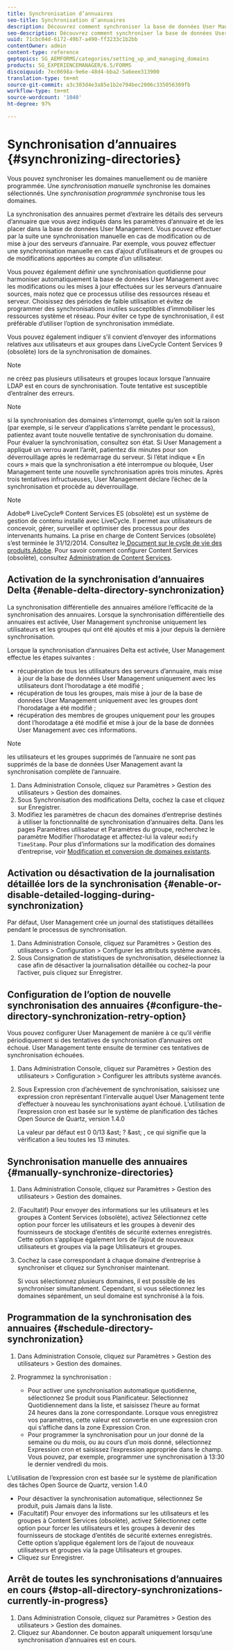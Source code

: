 ```yaml
---
title: Synchronisation d’annuaires
seo-title: Synchronisation d’annuaires
description: Découvrez comment synchroniser la base de données User Management avec des modifications apportées aux serveurs d’annuaire sources à l’aide de la synchronisation manuelle ou planifiée.
seo-description: Découvrez comment synchroniser la base de données User Management avec des modifications apportées aux serveurs d’annuaire sources à l’aide de la synchronisation manuelle ou planifiée.
uuid: 71cbc04d-6172-49b7-a490-ff3233c1b2bb
contentOwner: admin
content-type: reference
geptopics: SG_AEMFORMS/categories/setting_up_and_managing_domains
products: SG_EXPERIENCEMANAGER/6.5/FORMS
discoiquuid: 7ec0698a-9e6e-48d4-bba2-5a6eee313900
translation-type: tm+mt
source-git-commit: a3c303d4e3a85e1b2e794bec2006c335056309fb
workflow-type: tm+mt
source-wordcount: '1040'
ht-degree: 97%

---
```



# Synchronisation d’annuaires {#synchronizing-directories}

Vous pouvez synchroniser les domaines manuellement ou de manière programmée. Une *synchronisation manuelle* synchronise les domaines sélectionnés. Une *synchronisation programmée* synchronise tous les domaines.

La synchronisation des annuaires permet d’extraire les détails des serveurs d’annuaire que vous avez indiqués dans les paramètres d’annuaire et de les placer dans la base de données User Management. Vous pouvez effectuer par la suite une synchronisation manuelle en cas de modification ou de mise à jour des serveurs d’annuaire. Par exemple, vous pouvez effectuer une synchronisation manuelle en cas d’ajout d’utilisateurs et de groupes ou de modifications apportées au compte d’un utilisateur.

Vous pouvez également définir une synchronisation quotidienne pour harmoniser automatiquement la base de données User Management avec les modifications ou les mises à jour effectuées sur les serveurs d’annuaire sources, mais notez que ce processus utilise des ressources réseau et serveur. Choisissez des périodes de faible utilisation et évitez de programmer des synchronisations inutiles susceptibles d’immobiliser les ressources système et réseau. Pour éviter ce type de synchronisation, il est préférable d’utiliser l’option de synchronisation immédiate.

Vous pouvez également indiquer s’il convient d’envoyer des informations relatives aux utilisateurs et aux groupes dans LiveCycle Content Services 9 (obsolète) lors de la synchronisation de domaines.

>[!NOTE]
>
>ne créez pas plusieurs utilisateurs et groupes locaux lorsque l’annuaire LDAP est en cours de synchronisation. Toute tentative est susceptible d’entraîner des erreurs.

>[!NOTE]
>
>si la synchronisation des domaines s’interrompt, quelle qu’en soit la raison (par exemple, si le serveur d’applications s’arrête pendant le processus), patientez avant toute nouvelle tentative de synchronisation du domaine. Pour évaluer la synchronisation, consultez son état. Si User Management a appliqué un verrou avant l’arrêt, patientez dix minutes pour son déverrouillage après le redémarrage du serveur. Si l’état indique « En cours » mais que la synchronisation a été interrompue ou bloquée, User Management tente une nouvelle synchronisation après trois minutes. Après trois tentatives infructueuses, User Management déclare l’échec de la synchronisation et procède au déverrouillage.

>[!NOTE]
>
>Adobe® LiveCycle® Content Services ES (obsolète) est un système de gestion de contenu installé avec LiveCycle. Il permet aux utilisateurs de concevoir, gérer, surveiller et optimiser des processus pour des intervenants humains. La prise en charge de Content Services (obsolète) s’est terminée le 31/12/2014. Consultez le[ Document sur le cycle de vie des produits Adobe](https://www.adobe.com/support/products/enterprise/eol/eol_matrix.html). Pour savoir comment configurer Content Services (obsolète), consultez [Administration de Content Services](https://help.adobe.com/en_US/livecycle/9.0/admin_contentservices.pdf).

## Activation de la synchronisation d’annuaires Delta {#enable-delta-directory-synchronization}

La synchronisation différentielle des annuaires améliore l’efficacité de la synchronisation des annuaires. Lorsque la synchronisation différentielle des annuaires est activée, User Management synchronise uniquement les utilisateurs et les groupes qui ont été ajoutés et mis à jour depuis la dernière synchronisation.

Lorsque la synchronisation d’annuaires Delta est activée, User Management effectue les étapes suivantes :

* récupération de tous les utilisateurs des serveurs d’annuaire, mais mise à jour de la base de données User Management uniquement avec les utilisateurs dont l’horodatage a été modifié ;
* récupération de tous les groupes, mais mise à jour de la base de données User Management uniquement avec les groupes dont l’horodatage a été modifié ;
* récupération des membres de groupes uniquement pour les groupes dont l’horodatage a été modifié et mise à jour de la base de données User Management avec ces informations.

>[!NOTE]
>
>les utilisateurs et les groupes supprimés de l’annuaire ne sont pas supprimés de la base de données User Management avant la synchronisation complète de l’annuaire.

1. Dans Administration Console, cliquez sur Paramètres > Gestion des utilisateurs > Gestion des domaines.
1. Sous Synchronisation des modifications Delta, cochez la case et cliquez sur Enregistrer.
1. Modifiez les paramètres de chacun des domaines d’entreprise destinés à utiliser la fonctionnalité de synchronisation d’annuaires delta. Dans les pages Paramètres utilisateur et Paramètres du groupe, recherchez le paramètre Modifier l’horodatage et affectez-lui la valeur `modify TimeStamp`. Pour plus d’informations sur la modification des domaines d’entreprise, voir [Modification et conversion de domaines existants](/help/forms/using/admin-help/editing-converting-existing-domains.md#editing-and-converting-existing-domains).

## Activation ou désactivation de la journalisation détaillée lors de la synchronisation  {#enable-or-disable-detailed-logging-during-synchronization}

Par défaut, User Management crée un journal des statistiques détaillées pendant le processus de synchronisation.

1. Dans Administration Console, cliquez sur Paramètres > Gestion des utilisateurs > Configuration > Configurer les attributs système avancés.
1. Sous Consignation de statistiques de synchronisation, désélectionnez la case afin de désactiver la journalisation détaillée ou cochez-la pour l’activer, puis cliquez sur Enregistrer.

## Configuration de l’option de nouvelle synchronisation des annuaires  {#configure-the-directory-synchronization-retry-option}

Vous pouvez configurer User Management de manière à ce qu’il vérifie périodiquement si des tentatives de synchronisation d’annuaires ont échoué. User Management tente ensuite de terminer ces tentatives de synchronisation échouées.

1. Dans Administration Console, cliquez sur Paramètres > Gestion des utilisateurs > Configuration > Configurer les attributs système avancés.
1. Sous Expression cron d’achèvement de synchronisation, saisissez une expression cron représentant l’intervalle auquel User Management tente d’effectuer à nouveau les synchronisations ayant échoué. L’utilisation de l’expression cron est basée sur le système de planification des tâches Open Source de Quartz, version 1.4.0 

   La valeur par défaut est 0 0/13 &amp;ast; ? &amp;ast; , ce qui signifie que la vérification a lieu toutes les 13 minutes.

## Synchronisation manuelle des annuaires {#manually-synchronize-directories}

1. Dans Administration Console, cliquez sur Paramètres > Gestion des utilisateurs > Gestion des domaines.
1. (Facultatif) Pour envoyer des informations sur les utilisateurs et les groupes à Content Services (obsolète), activez Sélectionnez cette option pour forcer les utilisateurs et les groupes à devenir des fournisseurs de stockage d’entités de sécurité externes enregistrés. Cette option s’applique également lors de l’ajout de nouveaux utilisateurs et groupes via la page Utilisateurs et groupes.
1. Cochez la case correspondant à chaque domaine d’entreprise à synchroniser et cliquez sur Synchroniser maintenant.

   Si vous sélectionnez plusieurs domaines, il est possible de les synchroniser simultanément. Cependant, si vous sélectionnez les domaines séparément, un seul domaine est synchronisé à la fois.

## Programmation de la synchronisation des annuaires  {#schedule-directory-synchronization}

1. Dans Administration Console, cliquez sur Paramètres > Gestion des utilisateurs > Gestion des domaines.
1. Programmez la synchronisation :

   * Pour activer une synchronisation automatique quotidienne, sélectionnez Se produit sous Planificateur. Sélectionnez Quotidiennement dans la liste, et saisissez l’heure au format 24 heures dans la zone correspondante. Lorsque vous enregistrez vos paramètres, cette valeur est convertie en une expression cron qui s’affiche dans la zone Expression Cron.
   * Pour programmer la synchronisation pour un jour donné de la semaine ou du mois, ou au cours d’un mois donné, sélectionnez Expression cron et saisissez l’expression appropriée dans le champ. Vous pouvez, par exemple, programmer une synchronisation à 13:30 le dernier vendredi du mois.

L’utilisation de l’expression cron est basée sur le système de planification des tâches Open Source de Quartz, version 1.4.0 

* Pour désactiver la synchronisation automatique, sélectionnez Se produit, puis Jamais dans la liste.
* (Facultatif) Pour envoyer des informations sur les utilisateurs et les groupes à Content Services (obsolète), activez Sélectionnez cette option pour forcer les utilisateurs et les groupes à devenir des fournisseurs de stockage d’entités de sécurité externes enregistrés. Cette option s’applique également lors de l’ajout de nouveaux utilisateurs et groupes via la page Utilisateurs et groupes.
* Cliquez sur Enregistrer.

## Arrêt de toutes les synchronisations d’annuaires en cours  {#stop-all-directory-synchronizations-currently-in-progress}

1. Dans Administration Console, cliquez sur Paramètres > Gestion des utilisateurs > Gestion des domaines.
1. Cliquez sur Abandonner. Ce bouton apparaît uniquement lorsqu’une synchronisation d’annuaires est en cours.

